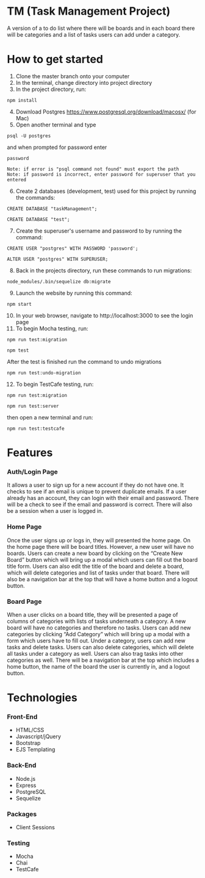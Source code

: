 # TM (Task Management Project)
A version of a to do list where there will be boards and in each board there will be categories and a list of tasks users can add under a category.

# How to get started
1. Clone the master branch onto your computer
2. In the terminal, change directory into project directory 
3. In the project directory, run:
```
npm install
```
4. Download Postgres https://www.postgresql.org/download/macosx/ (for Mac)
5. Open another terminal and type 
```
psql -U postgres
```
and when prompted for password enter 
```
password
```
```
Note: if error is "psql command not found" must export the path 
Note: if password is incorrect, enter password for superuser that you entered
```
6. Create 2 databases (development, test) used for this project by running the commands:
```
CREATE DATABASE "taskManagement";
```
```
CREATE DATABASE "test";
```
7. Create the superuser's username and password to by running the command:
```
CREATE USER "postgres" WITH PASSWORD 'password';
```
```
ALTER USER "postgres" WITH SUPERUSER;
```
8. Back in the projects directory, run these commands to run migrations:
```
node_modules/.bin/sequelize db:migrate
```
9. Launch the website by running this command:
```
npm start
``` 
10. In your web browser, navigate to http://localhost:3000 to see the login page
11. To begin Mocha testing, run:
```
npm run test:migration
```
```
npm test
```
After the test is finished run the command to undo migrations
```
npm run test:undo-migration
```
12. To begin TestCafe testing, run: 
```
npm run test:migration
```
```
npm run test:server
```
then open a new terminal and run:
```
npm run test:testcafe
```

# Features
### Auth/Login Page
It allows a user to sign up for a new account if they do not have one. It checks to see if an email is unique to prevent duplicate emails. If a user already has an account, they can login with their email and password. There will be a check to see if the email and password is correct. There will also be a session when a user is logged in. 

### Home Page
Once the user signs up or logs in, they will presented the home page. On the home page there will be board titles. However, a new user will have no boards. Users can create a new board by clicking on the “Create New Board” button which will bring up a modal which users can fill out the board title form. Users can also edit the title of the board and delete a board, which will delete categories and list of tasks under that board. There will also be a navigation bar at the top that will have a home button and a logout button. 

### Board Page
When a user clicks on a board title, they will be presented a page of columns of categories with lists of tasks underneath a category. A new board will have no categories and therefore no tasks. Users can add new categories by clicking “Add Category” which will bring up a modal with a form which users have to fill out. Under a category, users can add new tasks and delete tasks. Users can also delete categories, which will delete all tasks under a category as well. Users can also trag tasks into other categories as well. There will be a navigation bar at the top which includes a home button, the name of the board the user is currently in, and a logout button. 

# Technologies

### Front-End
* HTML/CSS
* Javascript/jQuery
* Bootstrap
* EJS Templating

### Back-End
* Node.js
* Express
* PostgreSQL
* Sequelize

### Packages
* Client Sessions

### Testing
* Mocha
* Chai
* TestCafe

